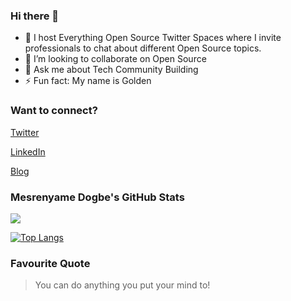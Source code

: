 ### Hi there 👋




- 🔭 I host Everything Open Source Twitter Spaces where I invite professionals to chat about different Open Source topics.
- 👯 I’m looking to collaborate on Open Source
- 💬 Ask me about Tech Community Building
- ⚡ Fun fact: My name is Golden

<!-- 
- 🌱 I’m currently learning ...
- 🤔 I’m looking for help with ...
- 📫 How to reach me: ...
- 😄 Pronouns: ...
-->

### Want to connect?
[Twitter](https://twitter.com/mesrenyamedogbe)

[LinkedIn](https://www.linkedin.com/in/abigail-mesrenyame-dogbe-83a1a5161/)

[Blog](https://mesrenyamedogbe.hashnode.dev/)


### Mesrenyame Dogbe's GitHub Stats
<img 
   src="https://github-readme-stats.vercel.app/api?username=mesrenyamedogbe&show_icons=true&theme=gruvbox"
/>

[![Top Langs](https://github-readme-stats.vercel.app/api/top-langs/?username=mesrenyamedogbe&layout=compact)](https://github.com/anuraghazra/github-readme-stats)

### Favourite Quote
> You can do anything you put your mind to!






